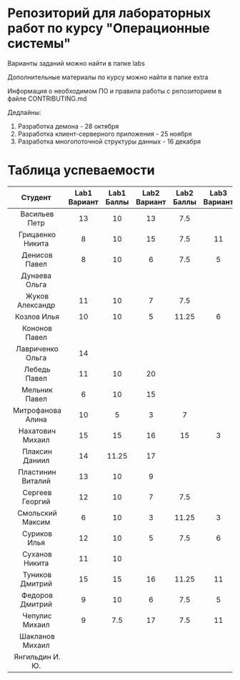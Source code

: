 # Репозиторий для лабораторных работ по курсу "Операционные системы"

Варианты заданий можно найти в папке labs

Дополнительные материалы по курсу можно найти в папке extra

Информация о необходимом ПО и правила работы с репозиторием в файле CONTRIBUTING.md

Дедлайны:
1. Разработка демона - 28 октября
2. Разработка клиент-серверного приложения - 25 ноября
3. Разработка многопоточной структуры данных - 16 декабря

# Таблица успеваемости
| Студент | Lab1 Вариант | Lab1 Баллы | Lab2 Вариант | Lab2 Баллы| Lab3 Вариант | Lab3 Баллы | Сумма |
| :---: | :---: | :---: | :---: | :---: | :---: | :---: | :---: |
| Васильев Петр |13|10|13|7.5|||17.5|
| Грицаенко Никита |8|10|15|7.5|11|5|22.5|
| Денисов Павел |8|10|6|7.5|5|7.5|25|
| Дунаева Ольга ||||||||
| Жуков Александр |11|10|7|7.5|||17.5|
| Козлов Илья |10|10|5|11.25|6|7.5|28.75|
| Кононов Павел ||||||||
| Лавриченко Ольга |14|||||||
| Лебедь Павел |11|10|20||||10|
| Мельник Павел |6|10|15||||10|
| Митрофанова Алина |10|5|3|7|||12|
| Нахатович Михаил |15|15|16|15|3|10|40|
| Плаксин Даниил |14|11.25|17||||11.25|
| Пластинин Виталий |13|10|9||||10|
| Сергеев Георгий |12|10|7|7.5|||17.5|
| Смольский Максим |6|10|3|11.25|3|5|26.25|
| Суриков Илья |12|10|5|7.5|6|5|22.5|
| Суханов Никита |11|10|||||10|
| Туников Дмитрий |15|15|16|11.25|11|11.25|37.5|
| Федоров Дмитрий |9|10|6|7.5|5|5|22.5|
| Чепулис Михаил |9|7.5|17|7.5|11|11.25|26.25|
| Шакланов Михаил ||||||||
| Янгильдин И. Ю. ||||||||
